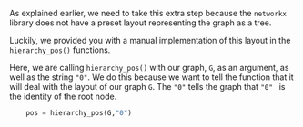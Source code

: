 <!--title={Getting the "pos" explained}-->

<!--badges={Python:22,Algorithms:30}-->

<!--concepts={directedGraphs, introToGraphs, useOfGraphs}-->

As explained earlier, we need to take this extra step because the `networkx` library does not have a preset layout representing the graph as a tree. 

Luckily, we provided you with a manual implementation of this layout in the `hierarchy_pos()` functions. 

Here, we are calling `hierarchy_pos()` with our graph, `G`, as an argument, as well as the string `"0"`. We do this because we want to tell the function that it will deal with the layout of our graph `G`. The `"0"` tells the graph that `"0" ` is the identity of the root node.

```python
    pos = hierarchy_pos(G,"0")
```

